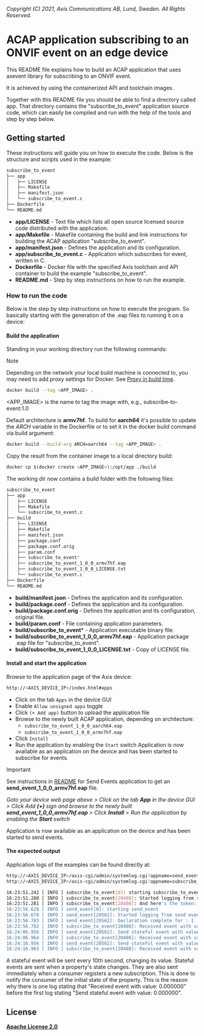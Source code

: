 *Copyright (C) 2021, Axis Communications AB, Lund, Sweden. All Rights Reserved.*

# ACAP application subscribing to an ONVIF event on an edge device

This README file explains how to build an ACAP application that uses axevent library for subscribing to an ONVIF event.

It is achieved by using the containerized API and toolchain images.

Together with this README file you should be able to find a directory called app.
That directory contains the "subscribe_to_event" application source code, which can easily
be compiled and run with the help of the tools and step by step below.

## Getting started

These instructions will guide you on how to execute the code. Below is the structure and scripts used in the example:

```sh
subscribe_to_event
├── app
│   ├── LICENSE
│   ├── Makefile
│   ├── manifest.json
│   └── subscribe_to_event.c
├── Dockerfile
└── README.md
```

- **app/LICENSE** - Text file which lists all open source licensed source code distributed with the application.
- **app/Makefile** - Makefile containing the build and link instructions for building the ACAP application "subscribe_to_event".
- **app/manifest.json** - Defines the application and its configuration.
- **app/subscribe_to_event.c** - Application which subscribes for event, written in C.
- **Dockerfile** - Docker file with the specified Axis toolchain and API container to build the example "subscribe_to_event".
- **README.md** - Step by step instructions on how to run the example.

### How to run the code

Below is the step by step instructions on how to execute the program. So basically starting with the generation of the .eap files to running it on a device:

#### Build the application

Standing in your working directory run the following commands:

> [!NOTE]
>
> Depending on the network your local build machine is connected to, you may need to add proxy
> settings for Docker. See
> [Proxy in build time](https://axiscommunications.github.io/acap-documentation/docs/develop/proxy#proxy-in-build-time).

```sh
docker build --tag <APP_IMAGE> .
```

<APP_IMAGE> is the name to tag the image with, e.g., subscribe-to-event:1.0

Default architecture is **armv7hf**. To build for **aarch64** it's possible to
update the *ARCH* variable in the Dockerfile or to set it in the docker build
command via build argument:

```sh
docker build --build-arg ARCH=aarch64 --tag <APP_IMAGE> .
```

Copy the result from the container image to a local directory build:

```sh
docker cp $(docker create <APP_IMAGE>):/opt/app ./build
```

The working dir now contains a build folder with the following files:

```sh
subscribe_to_event
├── app
│   ├── LICENSE
│   ├── Makefile
│   └── subscribe_to_event.c
├── build
│   ├── LICENSE
│   ├── Makefile
│   ├── manifest.json
│   ├── package.conf
│   ├── package.conf.orig
│   ├── param.conf
│   ├── subscribe_to_event*
│   ├── subscribe_to_event_1_0_0_armv7hf.eap
│   ├── subscribe_to_event_1_0_0_LICENSE.txt
│   └── subscribe_to_event.c
├── Dockerfile
└── README.md
```

- **build/manifest.json** - Defines the application and its configuration.
- **build/package.conf** - Defines the application and its configuration.
- **build/package.conf.orig** - Defines the application and its configuration, original file.
- **build/param.conf** - File containing application parameters.
- **build/subscribe_to_event*** - Application executable binary file.
- **build/subscribe_to_event_1_0_0_armv7hf.eap** - Application package .eap file for "subscribe_to_event".
- **build/subscribe_to_event_1_0_0_LICENSE.txt** - Copy of LICENSE file.

#### Install and start the application

Browse to the application page of the Axis device:

```sh
http://<AXIS_DEVICE_IP>/index.html#apps
```

- Click on the tab `Apps` in the device GUI
- Enable `Allow unsigned apps` toggle
- Click `(+ Add app)` button to upload the application file
- Browse to the newly built ACAP application, depending on architecture:
  - `subscribe_to_event_1_0_0_aarch64.eap`
  - `subscribe_to_event_1_0_0_armv7hf.eap`
- Click `Install`
- Run the application by enabling the `Start` switch
Application is now available as an application on the device and has been started to subscribe for events.

> [!IMPORTANT]
> See instructions in [README](../send_event/README.md) for Send Events application to get an **send_event_1_0_0_armv7hf.eap** file.

*Goto your device web page above > Click on the tab **App** in the device GUI > Click Add **(+)** sign and browse to
the newly built **send_event_1_0_0_armv7hf.eap** > Click **Install** > Run the application by enabling the **Start** switch*

Application is now available as an application on the device and has been started to send events.

#### The expected output

Application logs of the examples can be found directly at:

```sh
http://<AXIS_DEVICE_IP>/axis-cgi/admin/systemlog.cgi?appname=send_event
http://<AXIS_DEVICE_IP>/axis-cgi/admin/systemlog.cgi?appname=subscribe_to_event
```

```sh
16:23:51.242 [ INFO ] subscribe_to_event[0]: starting subscribe_to_event
16:23:51.280 [ INFO ] subscribe_to_event[20408]: Started logging from subscribe event application
16:23:51.281 [ INFO ] subscribe_to_event[20408]: And here's the token: 1234
16:23:56.628 [ INFO ] send_event[0]: starting send_event
16:23:56.670 [ INFO ] send_event[20562]: Started logging from send event application
16:23:56.783 [ INFO ] send_event[20562]: Declaration complete for : 1
16:23:56.792 [ INFO ] subscribe_to_event[20408]: Received event with value: 0.000000
16:24:06.956 [ INFO ] send_event[20562]: Send stateful event with value: 0.000000
16:24:06.964 [ INFO ] subscribe_to_event[20408]: Received event with value: 0.000000
16:24:16.956 [ INFO ] send_event[20562]: Send stateful event with value: 10.000000
16:24:16.963 [ INFO ] subscribe_to_event[20408]: Received event with value: 10.000000
```

A stateful event will be sent every 10th second, changing its value. Stateful events are sent when a property's state changes.
They are also sent immediately when a consumer registers a new subscription. This is done to notify the consumer of
the initial state of the property. This is the reason why there is one log stating that "Received event with value: 0.000000" before the first
log stating "Send stateful event with value: 0.000000".

## License

**[Apache License 2.0](../../LICENSE)**
